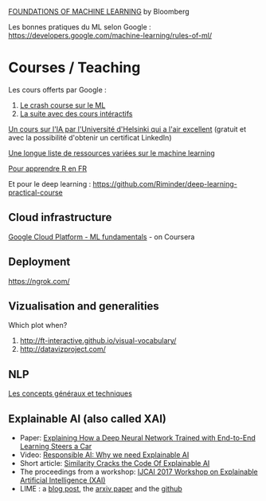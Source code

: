 
[FOUNDATIONS OF MACHINE LEARNING](https://bloomberg.github.io/foml/) by Bloomberg

Les bonnes pratiques du ML selon Google :
https://developers.google.com/machine-learning/rules-of-ml/

# Courses / Teaching

Les cours offerts par Google :
1. [Le crash course sur le ML](https://developers.google.com/machine-learning/crash-course/)
2. [La suite avec des cours intéractifs](https://developers.google.com/machine-learning/practica/)

[Un cours sur l'IA par l'Université d'Helsinki qui a l'air excellent](https://course.elementsofai.com/) (gratuit et avec la possibilité d'obtenir un certificat LinkedIn)

[Une longue liste de ressources variées sur le machine learning](http://kourouklides.wikia.com/wiki/Machine_Learning)

[Pour apprendre R en FR](https://juba.github.io/tidyverse/index.html)


Et pour le deep learning :
https://github.com/Riminder/deep-learning-practical-course

## Cloud infrastructure
[Google Cloud Platform - ML fundamentals](https://www.coursera.org/learn/gcp-big-data-ml-fundamentals) - on Coursera

## Deployment
https://ngrok.com/

## Vizualisation and generalities
Which plot when?
1. http://ft-interactive.github.io/visual-vocabulary/
2. http://datavizproject.com/

## NLP

[Les concepts généraux et techniques](https://www.searchtechnologies.com/blog/natural-language-processing-techniques)


## Explainable AI (also called XAI)
- Paper: [Explaining How a Deep Neural Network Trained with End-to-End Learning Steers a Car](https://arxiv.org/abs/1704.07911)
- Video: [Responsible AI: Why we need Explainable AI](https://www.youtube.com/watch?v=A668RoogabM)
- Short article: [Similarity Cracks the Code Of Explainable AI](http://simmachines.com/similarity-cracks-code-explainable-ai/)
- The proceedings from a workshop: [IJCAI 2017 Workshop on Explainable Artificial Intelligence (XAI)](http://home.earthlink.net/~dwaha/research/meetings/ijcai17-xai/)
- LIME : a [blog post](https://www.oreilly.com/learning/introduction-to-local-interpretable-model-agnostic-explanations-lime), the [arxiv paper](https://arxiv.org/abs/1602.04938) and the [github](https://github.com/marcotcr/lime)

